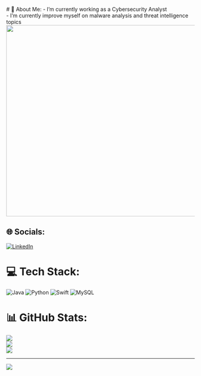 <div class="center">

  <p>
  # 💫 About Me:
  -  I’m currently working as a Cybersecurity Analyst<br>-  I’m currently improve myself on malware analysis and threat intelligence topics<br>


  <img src="https://random-memer.herokuapp.com/" width="512px"/>

  ## 🌐 Socials:
  [![LinkedIn](https://img.shields.io/badge/LinkedIn-%230077B5.svg?logo=linkedin&logoColor=white)](https://linkedin.com/in/ahmetgultekin12) 

  # 💻 Tech Stack:
  ![Java](https://img.shields.io/badge/java-%23ED8B00.svg?style=flat-square&logo=java&logoColor=white) ![Python](https://img.shields.io/badge/python-3670A0?style=flat-square&logo=python&logoColor=ffdd54) ![Swift](https://img.shields.io/badge/swift-F54A2A?style=flat-square&logo=swift&logoColor=white) ![MySQL](https://img.shields.io/badge/mysql-%2300f.svg?style=flat-square&logo=mysql&logoColor=white)
  # 📊 GitHub Stats:
  ![](https://github-readme-stats.vercel.app/api?username=gultekinahmet&theme=merko&hide_border=false&include_all_commits=true&count_private=true)<br/>
  ![](https://github-readme-streak-stats.herokuapp.com/?user=gultekinahmet&theme=merko&hide_border=false)<br/>
  ![](https://github-readme-stats.vercel.app/api/top-langs/?username=gultekinahmet&theme=merko&hide_border=false&include_all_commits=true&count_private=true&layout=compact)



  ---
  [![](https://visitcount.itsvg.in/api?id=gultekinahmet&icon=0&color=9)](https://visitcount.itsvg.in)
  </p>
</div>
